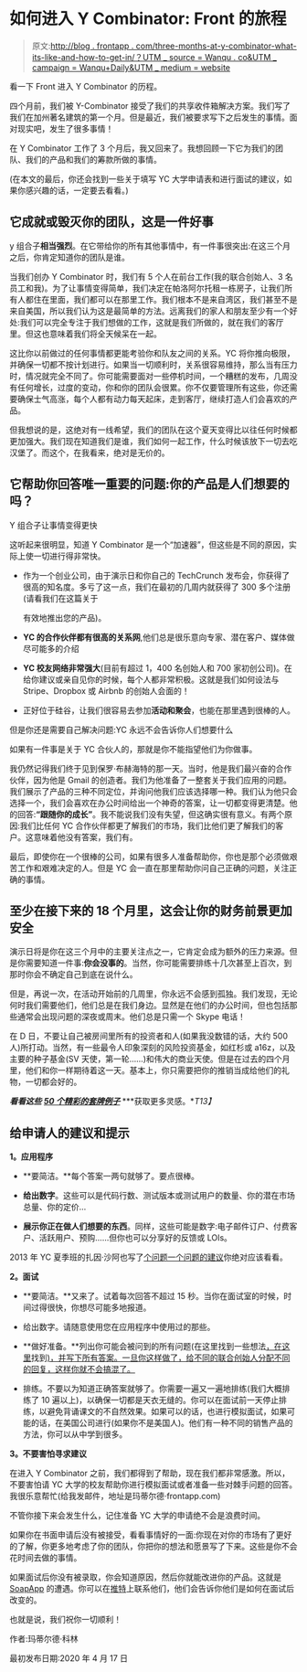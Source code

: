 # 如何进入 Y Combinator: Front 的旅程

> 原文:[http://blog . frontapp . com/three-months-at-y-combinator-what-its-like-and-how-to-get-in/？UTM _ source = Wanqu . co&UTM _ campaign = Wanqu+Daily&UTM _ medium = website](http://blog.frontapp.com/three-months-at-y-combinator-what-its-like-and-how-to-get-in/?utm_source=wanqu.co&utm_campaign=Wanqu+Daily&utm_medium=website)

看一下 Front 进入 Y Combinator 的历程。



四个月前，我们被 Y-Combinator 接受了我们的共享收件箱解决方案。我们写了我们在加州著名建筑的第一个月。但是最近，我们被要求写下之后发生的事情。面对现实吧，发生了很多事情！

在 Y Combinator 工作了 3 个月后，我又回来了。我想回顾一下它为我们的团队、我们的产品和我们的筹款所做的事情。

(在本文的最后，你还会找到一些关于填写 YC 大学申请表和进行面试的建议，如果你感兴趣的话，一定要去看看。)

## 它成就或毁灭你的团队，这是一件好事

y 组合子**相当强烈**。在它带给你的所有其他事情中，有一件事很突出:在这三个月之后，你肯定知道你的团队是谁。

当我们创办 Y Combinator 时，我们有 5 个人在前台工作(我的联合创始人、3 名员工和我)。为了让事情变得简单，我们决定在帕洛阿尔托租一栋房子，让我们所有人都住在里面，我们都可以在那里工作。我们根本不是来自湾区，我们甚至不是来自美国，所以我们认为这是最简单的方法。远离我们的家人和朋友至少有一个好处:我们可以完全专注于我们想做的工作，这就是我们所做的，就在我们的客厅里。但这也意味着我们将全天候呆在一起。

这比你以前做过的任何事情都更能考验你和队友之间的关系。YC 将你推向极限，并确保一切都不按计划进行。如果当一切顺利时，关系很容易维持，那么当有压力时，情况就完全不同了。你可能需要面对一些停机时间，一个糟糕的发布，几周没有任何增长，过度的变动，你和你的团队会很累。你不仅要管理所有这些，你还需要确保士气高涨，每个人都有动力每天起床，走到客厅，继续打造人们会喜欢的产品。

但我想说的是，这绝对有一线希望，我们的团队在这个夏天变得比以往任何时候都更加强大。我们现在知道我们是谁，我们如何一起工作，什么时候该放下一切去吃汉堡了。而这个，在我看来，绝对是无价的。

## 它帮助你回答唯一重要的问题:你的产品是人们想要的吗？

Y 组合子让事情变得更快

这听起来很明显，知道 Y Combinator 是一个“加速器”，但这些是不同的原因，实际上使一切进行得非常快。

*   作为一个创业公司，由于演示日和你自己的 TechCrunch 发布会，你获得了很高的知名度。多亏了这一点，我们在最初的几周内就获得了 300 多个注册(请看我们在这篇关于

    有效地推出您的产品)。

*   **YC 的合作伙伴都有很高的关系网**,他们总是很乐意向专家、潜在客户、媒体做尽可能多的介绍

*   **YC 校友网络非常强大**(目前有超过 1，400 名创始人和 700 家初创公司)。在给你建议或亲自见你的时候，每个人都非常积极。这就是我们如何设法与 Stripe、Dropbox 或 Airbnb 的创始人会面的！

*   正好位于硅谷，让我们很容易去参加**活动和聚会**，也能在那里遇到很棒的人。

但是你还是需要自己解决问题:YC 永远不会告诉你人们想要什么

如果有一件事是关于 YC 合伙人的，那就是你不能指望他们为你做事。

我仍然记得我们终于见到保罗·布赫海特的那一天。当时，他是我们最兴奋的合作伙伴，因为他是 Gmail 的创造者。我们为他准备了一整套关于我们应用的问题。我们展示了产品的三种不同定位，并询问他我们应该选择哪一种。我们认为他只会选择一个，我们会喜欢在办公时间给出一个神奇的答案，让一切都变得更清楚。他的回答:**“跟随你的成长”**。我不能说我们没有失望，但这确实很有意义。有两个原因:我们比任何 YC 合作伙伴都更了解我们的市场，我们比他们更了解我们的客户。这意味着他没有答案，我们有。

最后，即使你在一个很棒的公司，如果有很多人准备帮助你，你也是那个必须做艰苦工作和艰难决定的人。但是 YC 会一直在那里帮助你问自己正确的问题，关注正确的事情。

## 至少在接下来的 18 个月里，这会让你的财务前景更加安全

演示日将是你在这三个月中的主要关注点之一，它肯定会成为额外的压力来源。但是你需要知道一件事:**你会没事的**。当然，你可能需要排练十几次甚至上百次，到那时你会不确定自己到底在说什么。

但是，再说一次，在活动开始前的几周里，你永远不会感到孤独。我们发现，无论何时我们需要他们，他们总是在我们身边。显然是在他们的办公时间，但也包括那些通常会出现问题的深夜或周末。他们总是只需一个 Skype 电话！

在 D 日，不要让自己被房间里所有的投资者和人(如果我没数错的话，大约 500 人)所打动。当然，有一些最令人印象深刻的风险投资基金，如红杉或 a16z，以及主要的种子基金(SV 天使，第一轮……)和伟大的商业天使。但是在过去的四个月里，他们和你一样期待着这一天。基本上，你只需要把你的推销当成给他们的礼物，一切都会好的。

***看看这些*** [***50 个精彩的套牌例子***](https://www.konsus.com/blog/35-best-pitch-deck-examples-2017) ***获取更多灵感。**T13】*

## 给申请人的建议和提示

**1。应用程序**

*   **要简洁。**每个答案一两句就够了。要点很棒。

*   **给出数字**。这些可以是代码行数、测试版本或测试用户的数量、你的潜在市场总量、你的定价…

*   **展示你正在做人们想要的东西**。同样，这些可能是数字:电子邮件订户、付费客户、活跃用户、预购……但你也可以分享好的反馈或 LOIs。

2013 年 YC 夏季班的扎因·沙阿也写了[个问题一个问题的建议](https://medium.com/@zan2434/y-combinator-applicant-advice-289c58a2ca89)你绝对应该看看。

**2。面试**

*   **要简洁。**又来了。试着每次回答不超过 15 秒。当你在面试室的时候，时间过得很快，你想尽可能多地报道。

*   给出数字。请随意使用您在应用程序中使用过的那些。

*   **做好准备。**列出你可能会被问到的所有问题(在这里找到一些想法[，在这里](http://ipaulgraham.herokuapp.com/)找到[)，并写下所有答案。一旦你这样做了，给不同的联合创始人分配不同的回复，这样你就不会搞混了。](http://techcrunch.com/2012/04/27/be-concise-the-top-questions-asked-at-a-y-combinator-interview/)

*   排练。不要以为知道正确答案就够了。你需要一遍又一遍地排练(我们大概排练了 10 遍以上)，以确保一切都是天衣无缝的。你可以在面试前一天停止排练，以避免背诵课文的不自然效果。如果可以的话，也进行模拟面试，如果可能的话，在美国公司进行(如果你不是美国人)。他们有一种不同的销售产品的方法，你可以从中学到很多。

**3。不要害怕寻求建议**

在进入 Y Combinator 之前，我们都得到了帮助，现在我们都非常感激。所以，不要害怕请 YC 大学的校友帮助你进行模拟面试或者准备一些对棘手问题的回答。我很乐意帮忙(给我发邮件，地址是玛蒂尔德·frontapp.com)

不管你接下来会发生什么，记住准备 YC 大学的申请绝不会是浪费时间。

如果你在书面申请后没有被接受，看看事情好的一面:你现在对你的市场有了更好的了解，你更多地考虑了你的团队，你把你的想法和愿景写了下来。这些是你不会花时间去做的事情。

如果面试后你没有被录取，你会知道原因，然后你就能改进你的产品。这就是 [SoapApp](http://soapapp.co/) 的遭遇。你可以在[推特](https://twitter.com/SOAPapp)上联系他们，他们会告诉你他们是如何在面试后改变的。

也就是说，我们祝你一切顺利！

作者:玛蒂尔德·科林

最初发布日期:2020 年 4 月 17 日

